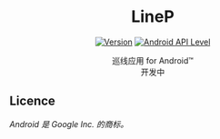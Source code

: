 <h1 align=center>LineP</h1>

<p align="center">
    <a href=""><img alt="Version" src="https://img.shields.io/badge/version-under_development-red.svg"/></a>
    <a href="https://python.org"><img alt="Android API Level" src="https://img.shields.io/badge/Android_API_Level-23-A4C639.svg"/></a>
</p>

<p align="center">
    巡线应用 for Android™<br>
    开发中
</p>

## Licence
*Android 是 Google Inc. 的商标。*
